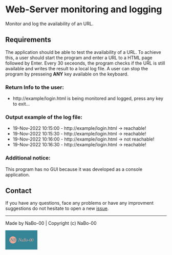 # Web-Server monitoring and logging
Monitor and log the availability of an URL.

## Requirements
The application should be able to test the availability of a URL. 
To achieve this, a user should start the program and enter a URL to a HTML page followed by Enter.
Every 30 seceonds, the program checks if the URL is still available and writes the result to a local log file.
A user can stop the program by presseing **ANY** key available on the keyboard. 

### Return Info to the user:
+ http://example/login.html is being monitored and logged, press any key to exit...

### Output example of the log file:
- 19-Nov-2022 10:15:00 - http://example/login.html -> reachable!
- 19-Nov-2022 10:15:30 - http://example/login.html -> reachable!
- 19-Nov-2022 10:16:00 - http://example/login.html -> not reachable!
- 19-Nov-2022 10:16:30 - http://example/login.html -> reachable!

### Additional notice:
This program has no GUI because it was developed as a console application.

## Contact
If you have any questions, face any problems or have any improvment suggestions do not hesitate to open a new [issue](https://github.com/NaBo-00/monitor_log_Web-Server/issues/new).

---
Made by NaBo-00 | Copyright (c) NaBo-00

<!--Made by Na-Bo00 ![Na-Bo00-Logo.jpg](Na-Bo00-Logo.jpg "Na-Bo00-Logo")--!>
<div><img alt="NaBo-00-logo.png" src="NaBo-00-logo.png" width="100" height="60" /></div>
